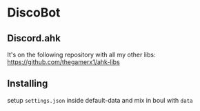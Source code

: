 # DiscoBot
## Discord.ahk
It's on the following repository with all my other libs: https://github.com/thegamerx1/ahk-libs

## Installing
setup `settings.json` inside default-data and mix in boul with `data`